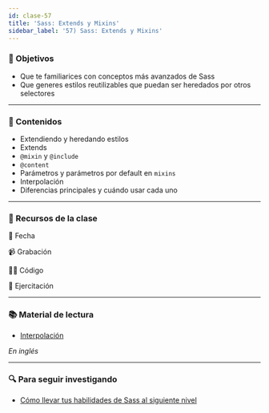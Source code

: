 ```yaml
---
id: clase-57
title: 'Sass: Extends y Mixins'
sidebar_label: '57) Sass: Extends y Mixins'
---
```


### 🏁 Objetivos

- Que te familiarices con conceptos más avanzados de Sass
- Que generes estilos reutilizables que puedan ser heredados por otros selectores

---

### 📝 Contenidos

- Extendiendo y heredando estilos
- Extends
- `@mixin` y `@include`
- `@content`
- Parámetros y parámetros por default en `mixins`
- Interpolación
- Diferencias principales y cuándo usar cada uno

---

### 🚀 Recursos de la clase

📆 Fecha

📹 Grabación

👩‍💻 Código

💪 Ejercitación

---

### 📚 Material de lectura

- [Interpolación](https://httpmasters.es/2018/04/24/interpolacion-de-variables-en-sass/)

_En inglés_

---

### 🔍 Para seguir investigando

- [Cómo llevar tus habilidades de Sass al siguiente nivel](https://medium.com/laboratoria-how-to/c%C3%B3mo-llevar-tus-habilidades-de-sass-al-siguiente-nivel-af2faea94007)

